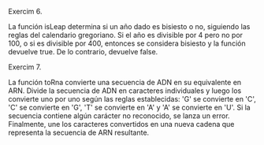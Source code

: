 Exercim 6.

La función isLeap determina si un año dado es bisiesto o no, siguiendo las reglas del calendario gregoriano. Si el año es divisible por 4 pero no por 100, o si es divisible por 400, entonces se considera bisiesto y la función devuelve true. De lo contrario, devuelve false.

Exercim 7.

La función toRna convierte una secuencia de ADN en su equivalente en ARN. Divide la secuencia de ADN en caracteres individuales y luego los convierte uno por uno según las reglas establecidas: 'G' se convierte en 'C', 'C' se convierte en 'G', 'T' se convierte en 'A' y 'A' se convierte en 'U'. Si la secuencia contiene algún carácter no reconocido, se lanza un error. Finalmente, une los caracteres convertidos en una nueva cadena que representa la secuencia de ARN resultante.
